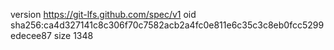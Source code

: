 version https://git-lfs.github.com/spec/v1
oid sha256:ca4d327141c8c306f70c7582acb2a4fc0e811e6c35c3c8eb0fcc5299edecee87
size 1348
